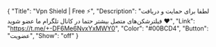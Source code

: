 {
"Title": "Vpn Shield | Free ⚡️",
"Description": "لطفا برای حمایت و دریافت فیلترشکن‌های متصل بیشتر حتما در کانال تلگرام ما عضو شوید ♥️",
"Link": "https://t.me/+-DF6Me6NvxYxMWY0",
"Color": "#00BCD4",
"Button": "عضویت",
"Show": "off"
}
